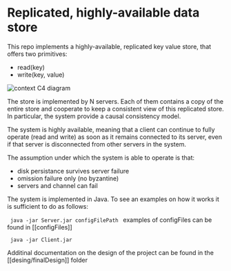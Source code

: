 # Replicated, highly-available data store

This repo implements a highly-available, replicated key value store, that offers two primitives:

- read(key)
- write(key, value)

![context C4 diagram](./design/finalDesign/context.png)


The store is implemented by N servers. Each of them contains a copy of the entire store and cooperate to keep a consistent view of this replicated store. In particular, the system provide a causal consistency model.

The system is highly available, meaning that a client can continue to fully operate (read and write) as soon as it remains connected to its server, even if that server is disconnected from other servers in the system.

The assumption under which the system is able to operate is that:

- disk persistance survives server failure
- omission failure only (no byzantine)
- servers and channel can fail

The system is implemented in Java. To see an examples on how it works it is sufficient to do as follows: 

<code> java -jar Server.jar configFilePath </code> examples of configFiles can be found in [[configFiles]]

<code> java -jar Client.jar </code>

Additinal documentation on the design of the project can be found in the [[desing/finalDesign]] folder
